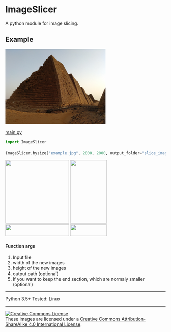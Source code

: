 # ImageSlicer
A python module for image slicing.  

Example
---
<img src="example.jpg" width="315" title="original image">  

[main.py](main.py)  
```python
import ImageSlicer

ImageSlicer.bysize("example.jpg", 2000, 2000, output_folder="slice_image", keep_end_sections=True)
```````

<img src="slice_image/0001_example.jpg" width="200" height="200"> <img src="slice_image/0002_example.jpg" width="115" height="200">  
<img src="slice_image/0003_example.jpg" width="200" height="37"> <img src="slice_image/0004_example.jpg" width="115" height="37">  

#### Function args
  
1. Input file  
2. width of the new images  
3. height of the new images  
4. output path (optional)  
5. If you want to keep the end section, which are normaly smaller (optional)  

---
Python 3.5+
Tested: Linux

---  
  
   
<a rel="license" href="http://creativecommons.org/licenses/by-sa/4.0/"><img alt="Creative Commons License" style="border-width:0" src="https://i.creativecommons.org/l/by-sa/4.0/88x31.png" /></a><br />These images are licensed under a <a rel="license" href="http://creativecommons.org/licenses/by-sa/4.0/">Creative Commons Attribution-ShareAlike 4.0 International License</a>.
